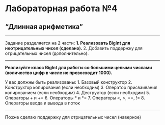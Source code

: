 <h1>Лабораторная работа №4</h1>
<h2>“Длинная арифметика”</h2>
<hr>
Задание разделяется на 2 части:
<b>1.	Реализовать BigInt для неотрицательных чисел (сделано).</b>
2.	Добавить поддержку для отрицательных чисел (дополнительно).
<hr>
<p><b>Реализуйте класс BigInt для работы со большими целыми числами (количество цифр в числе не превосходит 1000).</b></p>
У вас должны быть реализованы:
1.	Базовый конструктор
2.	Конструктор копирования (если необходим)
3.	Оператор присваивания копированием (если необходим)
4.	Деструктор (если необходим)
5.	Операторы + и +=
6.	Операторы * и *=
7.	Операторы <, >, ==, !=
8.	Операторы ввода и вывода в поток
<hr>
<p>Позже сделаю поддержку для отрицательных чисел (наверное)</p>

